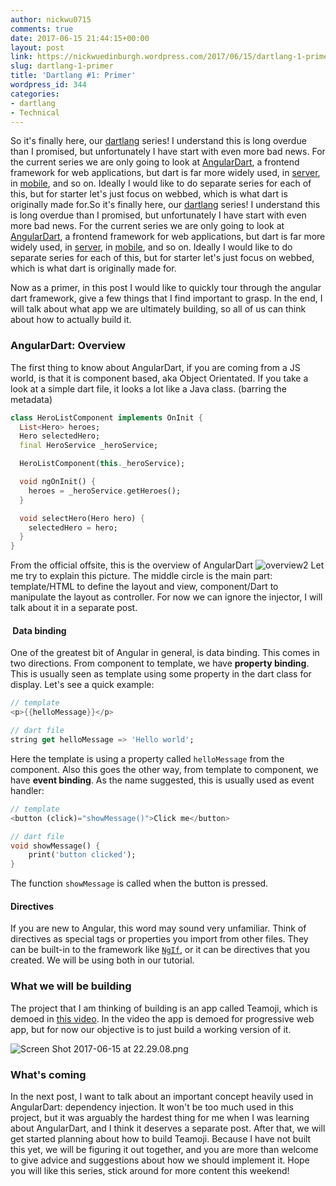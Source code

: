 ```yaml
---
author: nickwu0715
comments: true
date: 2017-06-15 21:44:15+00:00
layout: post
link: https://nickwuedinburgh.wordpress.com/2017/06/15/dartlang-1-primer/
slug: dartlang-1-primer
title: 'Dartlang #1: Primer'
wordpress_id: 344
categories:
- dartlang
- Technical
---
```


So it's finally here, our [dartlang](https://www.dartlang.org/) series! I understand this is long overdue than I promised, but unfortunately I have start with even more bad news. For the current series we are only going to look at [AngularDart](https://webdev.dartlang.org/angular), a frontend framework for web applications, but dart is far more widely used, in [server](https://aqueduct.io/), in [mobile](https://flutter.io/), and so on. Ideally I would like to do separate series for each of this, but for starter let's just focus on webbed, which is what dart is originally made for.So it's finally here, our [dartlang](https://www.dartlang.org/) series! I understand this is long overdue than I promised, but unfortunately I have start with even more bad news. For the current series we are only going to look at [AngularDart](https://webdev.dartlang.org/angular), a frontend framework for web applications, but dart is far more widely used, in [server](https://aqueduct.io/), in [mobile](https://flutter.io/), and so on. Ideally I would like to do separate series for each of this, but for starter let's just focus on webbed, which is what dart is originally made for.

Now as a primer, in this post I would like to quickly tour through the angular dart framework, give a few things that I find important to grasp. In the end, I will talk about what app we are ultimately building, so all of us can think about how to actually build it.



### AngularDart: Overview



The first thing to know about AngularDart, if you are coming from a JS world, is that it is component based, aka Object Orientated. If you take a look at a simple dart file, it looks a lot like a Java class. (barring the metadata)
~~~dart
class HeroListComponent implements OnInit {
  List<Hero> heroes;
  Hero selectedHero;
  final HeroService _heroService;

  HeroListComponent(this._heroService);

  void ngOnInit() {
    heroes = _heroService.getHeroes();
  }

  void selectHero(Hero hero) {
    selectedHero = hero;
  }
}
~~~

From the official offsite, this is the overview of AngularDart
![overview2](https://nickwuedinburgh.files.wordpress.com/2017/06/overview2.png)
Let me try to explain this picture. The middle circle is the main part: template/HTML to define the layout and view, component/Dart to manipulate the layout as controller. For now we can ignore the injector, I will talk about it in a separate post.



####  Data binding



One of the greatest bit of Angular in general, is data binding. This comes in two directions. From component to template, we have **property binding**. This is usually seen as template using some property in the dart class for display. Let's see a quick example:
~~~dart
// template
<p>{{helloMessage}}</p>

// dart file
string get helloMessage => 'Hello world';
~~~
Here the template is using a property called `helloMessage` from the component.
Also this goes the other way, from template to component, we have **event binding**. As the name suggested, this is usually used as event handler:
~~~dart
// template
<button (click)="showMessage()">Click me</button>

// dart file
void showMessage() {
    print('button clicked');
}
~~~
The function `showMessage` is called when the button is pressed.



#### Directives



If you are new to Angular, this word may sound very unfamiliar. Think of directives as special tags or properties you import from other files. They can be built-in to the framework like [`NgIf`](https://webdev.dartlang.org/angular/guide/displaying-data#!#ngIf), or it can be directives that you created. We will be using both in our tutorial.



### What we will be building



The project that I am thinking of building is an app called Teamoji, which is demoed in [this video](https://www.youtube.com/watch?v=SobXoh4rb58&t=1576s). In the video the app is demoed for progressive web app, but for now our objective is to just build a working version of it.

![Screen Shot 2017-06-15 at 22.29.08.png](https://nickwuedinburgh.files.wordpress.com/2017/06/screen-shot-2017-06-15-at-22-29-08.png)



### What's coming



In the next post, I want to talk about an important concept heavily used in AngularDart: dependency injection. It won't be too much used in this project, but it was arguably the hardest thing for me when I was learning about AngularDart, and I think it deserves a separate post.
After that, we will get started planning about how to build Teamoji. Because I have not built this yet, we will be figuring it out together, and you are more than welcome to give advice and suggestions about how we should implement it.
Hope you will like this series, stick around for more content this weekend!
